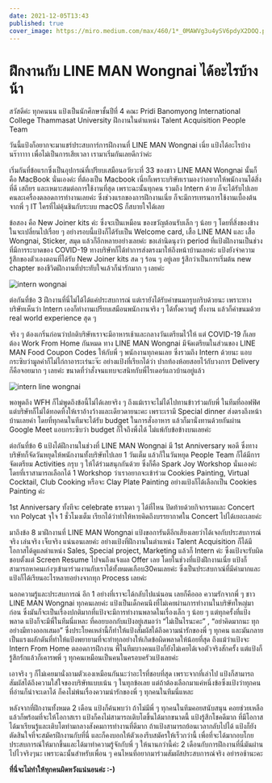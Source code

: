 ```yaml
---
date: 2021-12-05T13:43
published: true
cover_image: https://miro.medium.com/max/460/1*_0MAWVg3u4ySV6pdyX2DOQ.png
---
```


# ฝึกงานกับ LINE MAN Wongnai ได้อะไรบ้างน้า


สวัสดีค่ะ ทุกคนนน แป้งเป็นนักศึกษาชั้นปีที่ 4 คณะ Pridi Banomyong International College Thammasat University ฝึกงานในตำแหน่ง Talent Acquisition People Team

วันนี้แป้งก็อยากจะมาแชร์ประสบการ์การฝึกงานที่ LINE MAN Wongnai เนี่ย แป้งได้อะไรบ้างนร๊าาาาา เพื่อไม่เป็นการเสียเวลา เรามาเริ่มกันเลยดีกว่าค่ะ

เริ่มกันที่ข้อแรกซึ่งเป็นอุปกรณ์ที่เปรียบเสมือนอวัยวะที่ 33 ของชาว LINE MAN Wongnai นั้นก็คือ MacBook นั่นเองค่ะ ที่ต้องเป็น Macbook เนี่ยก็เพราะบริษัทเรามองว่าอยากให้พนักงานได้สิ่งที่ดี เสถียร และเหมาะสมต่อการใช้งานที่สุด เพราะฉะนั้นทุกคน รวมถึง Intern ด้วย ก็จะได้รับไปเลยคนละเครื่องตลอดการทำงานเลยค่ะ ซึ่งช่วงแรกของการฝึกงานเนี่ย ก็จะมีการเทรนการใช้งานเบื้องต้นจากพี่ ๆ IT ใครที่ไม่คุ้นชินกับระบบ macOS ก็สบายใจได้เลย

ข้อสอง คือ New Joiner kits ค่ะ ซึ่งจะเป็นเหมือน ของขวัญต้อนรับเล็ก ๆ น้อย ๆ โดยที่สิ่งของข้างในจะเปลี่ยนไปเรื่อย ๆ อย่างรอบนี้แป้งก็ได้รับเป็น Welcome card, เสื้อ LINE MAN และ เสื้อ Wongnai, Sticker, สมุด แล้วก็อีกหลายอย่างเลยค่ะ ขอเล่านิดนุงว่า period ที่แป้งฝึกงานเป็นช่วงที่มีการระบาดของ COVID-19 ทางบริษัทก็ได้ทำการส่งตรงมาให้ถึงหน้าบ้านเลยค่ะ แป้งยังจำความรู้สึกของตัวเองตอนที่ได้รับ New Joiner kits สด ๆ ร้อน ๆ อยู่เลย รู้สึกว่าเป็นการเริ่มต้น new chapter ของชีวิตฝึกงานที่ประทับใจแล้วก็น่ารักมาก ๆ เลยค่ะ

![intern wongnai](https://miro.medium.com/max/460/1*_0MAWVg3u4ySV6pdyX2DOQ.png)

ต่อกันที่ข้อ 3 ฝึกงานที่นี่ไม่ได้ได้แค่ประสบการณ์ แต่เรายังได้รับค่าขนมกรุบกริบด้วยนะ เพราะทางบริษัทเห็นว่า Intern เองก็ทำงานเปรียบเสมือนพนักงานจริง ๆ ได้ทั้งความรู้ ทั้งงาน แล้วก็ค่าขนมด้วย real world experience สุด ๆ

จริง ๆ ต้องเกริ่นก่อนว่าปกติบริษัทเราจะมีอาหารเช้าและกลางวันเตรียมไว้ให้ แต่
COVID-19 ก็เลยต้อง Work From Home กันหมด ทาง LINE MAN Wongnai มีจัดเตรียมในส่วนของ LINE MAN Food Coupon Codes ให้กับพี่ ๆ พนักงานทุกคนเลย ซึ่งรวมถึง Intern ด้วยนะ แอบกระซิบว่ามูลค่าก็ไม่ไก่กาอาระเร่นะจ๊ะ อย่างแป้งที่เรียกได้ว่า ปากท้องห้อยสอยไว้กับวงการ Delivery ก็คือจอยมาก ๆ เลยค่ะ ขนาดที่ว่าสั่งจนแทบจะสนิทกับพี่ไรเดอร์แถวบ้านอยู่แล้ว

![intern line wongnai](https://miro.medium.com/max/316/1*snKlc68w6Bd7n-oLHHTseg.png)

พอพูดถึง WFH ก็ไม่พูดถึงข้อนี้ไม่ได้เลยจริง ๆ ถึงแม้เราจะไม่ได้ไปทานข้าวร่วมกับพี่ ในทีมที่ออฟฟิศ แต่บริษัทก็ไม่ได้ทอดทิ้งให้เราอ้างว้างและเดียวดายนะคะ เพราะเรามี Special dinner ส่งตรงถึงหน้าบ้านเลยค่า โดยที่ทุกคนในทีมจะได้รับ budget ในการสั่งอาหาร แล้วก็มานั่งทานด้วยกันผ่าน Google Meet แอบกระซิบว่า budget ก็ใจถึงพึ่งได้ ไม่แพ้กับข้อข้างบนเลยค่ะ

ต่อกันที่ข้อ 6 แป้งได้ฝึกงานในช่วงที่ LINE MAN Wongnai มี 1st Anniversary พอดี ซึ่งทางบริษัทก็จัดวันหยุดให้พนักงานทั้งบริษัทไปเลย 1 วันเต็ม แล้วก็ในวันหยุด People Team ก็ได้มีการจัดเตรียม Activities กรุบ ๆ ให้ได้ร่วมสนุกกันด้วย ซึ่งก็คือ Spark Joy Workshop นั่นเองค่ะ โดยที่เราสามารถเลือกได้ 1 Workshop ว่าเราอยากจะเข้าร่วม Cookies Painting, Virtual Cocktail, Club Cooking หรือจะ Clay Plate Painting อย่างแป้งก็ได้เลือกเป็น Cookies Painting ค่ะ

1st Anniversary ทั้งทีจะ celebrate ธรรมดา ๆ ได้ที่ไหน ปิดท้ายด้วยกิจกรรมและ Concert จาก Polycat จุใจ 1 ชั่วโมงเต็ม เรียกได้ว่าทำให้หายคิดถึงบรรยากาศใน Concert ไปได้เยอะเลยค่ะ

มาถึงข้อ 8 มาฝึกงานที่ LINE MAN Wongnai แป้งขอการันตีอีกเสียงเลยว่าได้เจอกับประสบการณ์จริง เล่นจริง เจ็บจริง แน่นอนเลยค่ะ อย่างแป้งที่ฝึกงานในตำแหน่ง Talent Acquisition ก็ได้มีโอกาสได้ดูแลตำแหน่ง Sales, Special project, Marketing แล้วก็ Intern ค่ะ ซึ่งแป้งจะรับผิดชอบตั้งแต่ Screen Resume ไปจนถึงแจ้งผล ​Offer เลย โดยในช่วงที่แป้งฝึกงานเนี่ย แป้งก็สามารถหาคนเก่งๆเข้ามาร่วมงานกับเราได้ทั้งหมดเกือบ30คนเลยค่ะ ซึ่งเป็นประสบกาณ์ที่มีค่ามากและแป้งก็ได้เรียนอะไรหลายอย่างจากทุก Process เลยค่ะ

นอกความรู้และประสบการณ์ อีก 1 อย่างที่เราจะได้กลับไปแน่นอน เลยก็คือออ ความรักจากพี่ ๆ ชาว LINE MAN Wongnai ทุกคนเลยค่ะ แป้งเป็นเด็กคนนึงที่ไม่เคยผ่านการทำงานในบริษัทใหญ่มาก่อน ซึ่งมันก็จะเป็นเรื่องปกติมากที่แป้งจะมีการทำงานพลาดในเรื่องเล็ก ๆ น้อย ๆ แต่ทุกครั้งที่แป้งพลาด แป้งก็จะมีพี่ในทีมนี่แหละ ที่คอยบอกกับแป้งอยู่เสมอว่า “ไม่เป็นไรนะคะ” , “อย่าคิดมากนะ ทุกอย่างมีทางออกเสมอ” ซึ่งประโยคเหล่านี้ก็ทำให้แป้งสัมผัสได้ถึงความน่ารักของพี่ ๆ ทุกคน และมันกลายเป็นแรงผลักดันที่ทำให้แป้งพยายามที่จะทำทุกอย่างให้เกิดข้อผิดพลาดให้น้อยที่สุด ถึงแม้ว่าแป้งจะ Intern From Home ตลอดการฝึกงาน พี่ในทีมบางคนแป้งก็ยังไม่เคยได้เจอตัวจริงสักครั้ง แต่แป้งก็รู้สึกรักแล้วก็เคารพพี่ ๆ ทุกคนเหมือนเป็นคนในครอบครัวแป้งเลยค่ะ

เอาจริง ๆ ก็ไม่เคยมานั่งถามตัวเองเหมือนกันนะว่าอะไรที่ชอบที่สุด เพราะจากที่เล่าไป แป้งก็สามารถสัมผัสได้ถึงความใส่ใจของบริษัทแบบเน้น ๆ ในทุกข้อเลย แต่ถ้าต้องเลือกมาแค่หนึ่งข้อซึ่งแป้งว่าทุกคนที่อ่านก็น่าจะเดาได้ ก็คงไม่พ้นเรื่องความน่ารักของพี่ ๆ ทุกคนในทีมนี่แหละ

หลังจากที่ฝึกงานทั้งหมด 2 เดือน แป้งก็ค้นพบว่า ถ้าไม่มีพี่ ๆ ทุกคนในทีมคอยสนับสนุน คอยช่วยเหลือ แล้วก็พร้อมที่จะให้โอกาสเรา แป้งก็คงไม่สามารถเติบโตขึ้นได้มากขนาดนี้ แป้งรู้สึกโชคดีมาก ที่มีโอกาสได้มาเรียนรู้และเติบโตท่ามกลางสังคมการทำงานที่ดีมาก ถ้าแป้งสามารถย้อนเวลากลับไปได้ แป้งก็ยังตัดสินใจที่จะสมัครฝึกงานกับที่นี่ และก็คงบอกให้ตัวเองรีบสมัครให้เร็วกว่านี้ เพื่อที่จะได้มากอบโกยประสบการณ์ให้มากขึ้นและได้มาทำความรู้จักกับพี่ ๆ ให้นานกว่านี้ค่ะ 2 เดือนกับการฝึกงานที่นี่มันผ่านไปไวจริงๆนะ เพราะฉะนั้นสำหรับเพื่อน ๆ คนไหนที่อยากมาร่วมสัมผัสประสบการณ์จริง อย่ารอช้านะคะ

**ที่นี่จะไม่ทำให้ทุกคนผิดหวังแน่นอนค่ะ :-)**